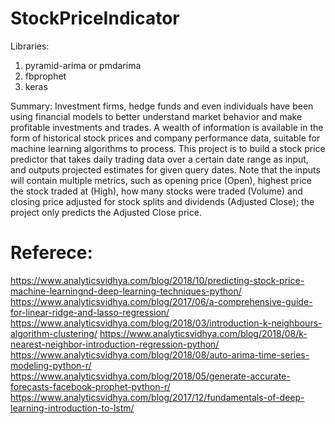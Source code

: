 # StockPriceIndicator
Libraries:

1. pyramid-arima or pmdarima
2. fbprophet
3. keras


Summary: Investment firms, hedge funds and even individuals have been using financial models to better understand market 
behavior and make profitable investments and trades. A wealth of information is available in the form of historical stock prices
and company performance data, suitable for machine learning algorithms to process. This project is to build a stock price predictor that 
takes daily trading data over a certain date range as input, and outputs projected estimates for given query dates. 
Note that the inputs will contain multiple metrics, such as opening price (Open), highest price the stock traded at (High), how 
many stocks were traded (Volume) and closing price adjusted for stock splits and dividends (Adjusted Close); 
the project only predicts the Adjusted Close price.


# Referece:
https://www.analyticsvidhya.com/blog/2018/10/predicting-stock-price-machine-learningnd-deep-learning-techniques-python/
https://www.analyticsvidhya.com/blog/2017/06/a-comprehensive-guide-for-linear-ridge-and-lasso-regression/
https://www.analyticsvidhya.com/blog/2018/03/introduction-k-neighbours-algorithm-clustering/
https://www.analyticsvidhya.com/blog/2018/08/k-nearest-neighbor-introduction-regression-python/
https://www.analyticsvidhya.com/blog/2018/08/auto-arima-time-series-modeling-python-r/
https://www.analyticsvidhya.com/blog/2018/05/generate-accurate-forecasts-facebook-prophet-python-r/
https://www.analyticsvidhya.com/blog/2017/12/fundamentals-of-deep-learning-introduction-to-lstm/
